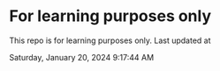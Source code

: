 # For learning purposes only
This repo is for learning purposes only.
Last updated at

Saturday, January 20, 2024 9:17:44 AM

